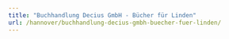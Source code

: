 ```yaml
---
title: "Buchhandlung Decius GmbH - Bücher für Linden"
url: /hannover/buchhandlung-decius-gmbh-buecher-fuer-linden/
---
```

